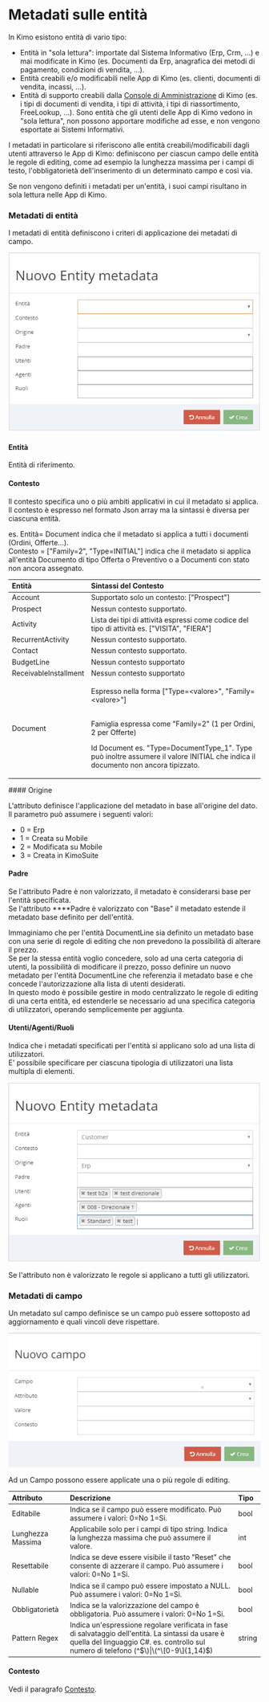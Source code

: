 # Metadati sulle entità

In Kimo esistono entità di vario tipo:

* Entità in "sola lettura": importate dal Sistema Informativo \(Erp, Crm, ...\) e mai modificate in Kimo \(es. Documenti da Erp, anagrafica dei metodi di pagamento, condizioni di vendita, ...\).
* Entità creabili e/o modificabili nelle App di Kimo \(es. clienti, documenti di vendita, incassi, ...\).
* Entità di supporto creabili dalla [Console di Amministrazione](../introduzione/moduli/console-admin.md) di Kimo \(es. i tipi di documenti di vendita, i tipi di attività, i tipi di riassortimento, FreeLookup, ...\). Sono entità che gli utenti delle App di Kimo vedono in "sola lettura", non possono apportare modifiche ad esse, e non vengono esportate ai Sistemi Informativi.

I metadati in particolare si riferiscono alle entità creabili/modificabili dagli utenti attraverso le App di Kimo: definiscono per ciascun campo delle entità le regole di editing, come ad esempio la lunghezza massima per i campi di testo, l'obbligatorietà dell'inserimento di un determinato campo e così via.  
  
Se non vengono definiti i metadati per un'entità, i suoi campi risultano in sola lettura nelle App di Kimo.

### Metadati di entità

I metadati di entità definiscono i criteri di applicazione dei metadati di campo.

![](../.gitbook/assets/image%20%2826%29.png)

#### Entità

Entità di riferimento.

#### Contesto

Il contesto specifica uno o più ambiti applicativi in cui il metadato si applica.  
Il contesto è espresso nel formato Json array ma la sintassi è diversa per ciascuna entità.

es. Entità= Document indica che il metadato si applica a tutti i documenti \(Ordini, Offerte...\).   
Contesto =  \["Family=2", "Type=INITIAL"\] indica che il metadato si applica all'entità Documento di tipo Offerta o Preventivo o a Documenti con stato non ancora assegnato. 

<table>
  <thead>
    <tr>
      <th style="text-align:left">Entit&#xE0;</th>
      <th style="text-align:left">Sintassi del Contesto</th>
    </tr>
  </thead>
  <tbody>
    <tr>
      <td style="text-align:left">Account</td>
      <td style="text-align:left">Supportato solo un contesto: [&quot;Prospect&quot;]</td>
    </tr>
    <tr>
      <td style="text-align:left">Prospect</td>
      <td style="text-align:left">Nessun contesto supportato.</td>
    </tr>
    <tr>
      <td style="text-align:left">Activity</td>
      <td style="text-align:left">Lista dei tipi di attivit&#xE0; espressi come codice del tipo di attivit&#xE0;
        es. [&quot;VISITA&quot;, &quot;FIERA&quot;]</td>
    </tr>
    <tr>
      <td style="text-align:left">RecurrentActivity</td>
      <td style="text-align:left">Nessun contesto supportato.</td>
    </tr>
    <tr>
      <td style="text-align:left">Contact</td>
      <td style="text-align:left">Nessun contesto supportato.</td>
    </tr>
    <tr>
      <td style="text-align:left">BudgetLine</td>
      <td style="text-align:left">Nessun contesto supportato</td>
    </tr>
    <tr>
      <td style="text-align:left">ReceivableInstallment</td>
      <td style="text-align:left">Nessun contesto supportato</td>
    </tr>
    <tr>
      <td style="text-align:left">Document</td>
      <td style="text-align:left">
        <p>Espresso nella forma [&quot;Type=&lt;valore&gt;&quot;, &quot;Family=&lt;valore&gt;&quot;]</p>
        <p>
          <br />Famiglia espressa come &quot;Family=2&quot; (1 per Ordini, 2 per Offerte)</p>
        <p>Id Document es. &quot;Type=DocumentType_1&quot;. Type pu&#xF2; inoltre
          assumere il valore INITIAL che indica il documento non ancora tipizzato.</p>
      </td>
    </tr>
  </tbody>
</table>#### Origine

L'attributo definisce l'applicazione del metadato in base all'origine del dato.  
Il parametro può assumere i seguenti valori: 

* 0 = Erp
* 1 = Creata su Mobile
* 2 = Modificata su Mobile
* 3 = Creata in KimoSuite

#### Padre

Se l'attributo Padre è non valorizzato, il metadato è considerarsi base per l'entità specificata.  
Se l'attributo ****Padre è valorizzato con "Base" il metadato estende il metadato base definito per dell'entità.  
  
Immaginiamo che per l'entità DocumentLine sia definito un metadato base con una serie di regole di editing che non prevedono la possibilità di alterare il prezzo.  
Se per la stessa entità voglio concedere, solo ad una certa categoria di utenti, la possibilità di modificare il prezzo, posso definire un nuovo metadato per l'entità DocumentLine che referenzia il metadato base e che concede l'autorizzazione alla lista di utenti desiderati.  
In questo modo è possibile gestire in modo centralizzato le regole di editing di una certa entità, ed estenderle se necessario ad una specifica categoria di utilizzatori, operando semplicemente per aggiunta.

#### Utenti/Agenti/Ruoli

Indica che i metadati specificati per l'entità si applicano solo ad una lista di utilizzatori.  
E' possibile specificare per ciascuna tipologia di utilizzatori una lista multipla di elementi.

![](../.gitbook/assets/image%20%281%29.png)

 Se l'attributo non è valorizzato le regole si applicano a tutti gli utilizzatori.

### Metadati di campo

Un metadato sul campo definisce se un campo può essere sottoposto ad aggiornamento e quali vincoli deve rispettare. 

![](../.gitbook/assets/metadatocampo.PNG)

Ad un Campo possono essere applicate una o più regole di editing.

| Attributo | Descrizione | Tipo |
| :--- | :--- | :--- |
| Editabile | Indica se il campo può essere modificato.  Può assumere i valori: 0=No 1=Si. | bool |
| Lunghezza Massima | Applicabile solo per i campi di tipo string. Indica la lunghezza massima che può assumere il valore. | int |
| Resettabile | Indica se deve essere visibile il tasto "Reset" che consente di azzerare il campo.  Può assumere i valori: 0=No 1=Si. | bool |
| Nullable | Indica se il campo può essere impostato a NULL.  Può assumere i valori: 0=No 1=Si. | bool |
| Obbligatorietà | Indica se la valorizzazione del campo è obbligatoria.  Può assumere i valori: 0=No 1=Si. | bool |
| Pattern Regex | Indica un'espressione regolare verificata in fase di salvataggio dell'entità. La sintassi da usare è quella del linguaggio C\#.  es. controllo sul numero di telefono \(^$\)\|\(^\[0-9\]{1,14}$\) | string |

#### **Contesto**

Vedi il paragrafo [Contesto](entity-metadata.md#contesto).

